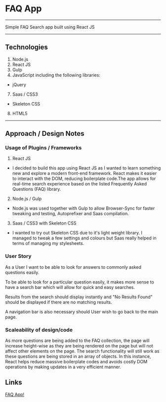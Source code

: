 # FAQ App
***
Simple FAQ Search app built using React JS

***

## Technologies

1. Node.js
2. React JS
3. Gulp
4. JavaScript including the following libraries:
  - jQuery
7. Saas / CSS3
  - Skeleton CSS
8. HTML5

***

## Approach / Design Notes

### Usage of Plugins / Frameworks

1. React JS
  - I decided to build this app using React JS as I wanted to learn something new and explore a modern front-end framework. React makes it easier to interact with the DOM, reducing boilerplate code.The app allows for real-time search experience based on the listed Frequently Asked Questions (FAQ) library.

2. Node.js / Gulp
  - Node.js was used together with Gulp to allow Browser-Sync for faster tweaking and testing, Autoprefixer and Saas compilation.

3. Saas / CSS3 with Skeleton CSS
  - I wanted to try out Skeleton CSS due to it's light weight library. I managed to tweak a few settings and colours but Saas really helped in terms of managing my stylesheets.

### User Story
As a User I want to be able to look for answers to commonly asked questions easily.

To be able to look for a particular question easily, it makes more sense to have a search bar which will allow for quick and easy searches.

Results from the search should display instantly and "No Results Found" should be displayed if there are no matching results.

A navigation bar is also necessary should User wish to go back to the main page.

### Scaleability of design/code

As more questions are being added to the FAQ collection, the page will increase height-wise as they are being rendered on the page but will not affect other elements on the page. The search functionality will still work as these questions are being stored in an array of objects. In this instance, React helps reduce massive boilerplate codes and avoids costly DOM operations by making updates in a very efficient manner.

## Links

[FAQ App!](http://hanernlee.github.io/faq-app-react/)
